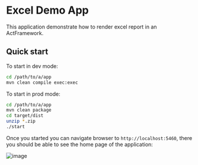 # Excel Demo App

This application demonstrate how to render excel report in an ActFramework.

## Quick start

To start in dev mode:

```bash
cd /path/to/a/app
mvn clean compile exec:exec
```

To start in prod mode:

```bash
cd /path/to/a/app
mvn clean package
cd target/dist
unzip *.zip
./start
```

Once you started you can navigate browser to `http://localhost:5460`, there
 you should be able to see the home page of the application:
 
![image](https://user-images.githubusercontent.com/216930/65922729-9ec4cb00-e429-11e9-8f92-c888958fd083.png)


